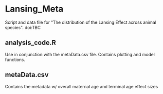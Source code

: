 # Lansing_Meta
Script and data file for "The distribution of the Lansing Effect across animal species".
doi:TBC

## analysis_code.R
Use in conjunction with the metaData.csv file. Contains plotting and model functions.

## metaData.csv
Contains the metadata w/ overall maternal age and terminal age effect sizes

